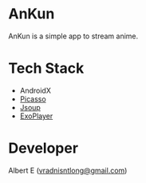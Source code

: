 # AnKun
AnKun is a simple app to stream anime.

# Tech Stack
- AndroidX
- [Picasso](https://square.github.io/picasso/)
- [Jsoup](https://jsoup.org/)
- [ExoPlayer](https://exoplayer.dev/)

# Developer
Albert E (vradnisntlong@gmail.com)